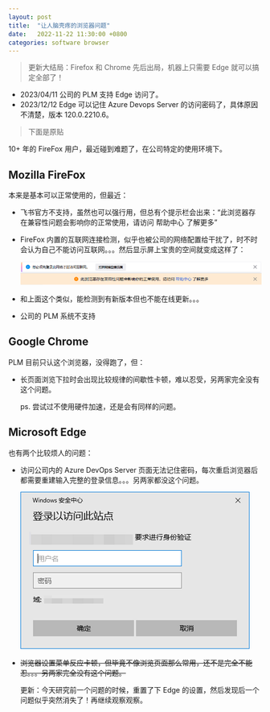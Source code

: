 ```yaml
---
layout: post
title:  "让人脑壳疼的浏览器问题"
date:   2022-11-22 11:30:00 +0800
categories: software browser
---
```


> 更新大结局：Firefox 和 Chrome 先后出局，机器上只需要 Edge 就可以搞定全部了！

  * 2023/04/11 公司的 PLM 支持 Edge 访问了。
  * 2023/12/12 Edge 可以记住 Azure Devops Server 的访问密码了，具体原因不清楚，版本 120.0.2210.6。

> 下面是原贴

10+ 年的 FireFox 用户，最近碰到难题了，在公司特定的使用环境下。

## Mozilla FireFox

本来是基本可以正常使用的，但最近：

* 飞书官方不支持，虽然也可以强行用，但总有个提示栏会出来：“此浏览器存在兼容性问题会影响你的正常使用，请访问 帮助中心 了解更多”
* FireFox 内置的互联网连接检测，似乎也被公司的网络配置给干扰了，时不时会认为自己不能访问互联网。。。然后显示屏上宝贵的空间就变成这样了：
  
  ![Firefox](/images/firefox_prompt.png)

* 和上面这个类似，能检测到有新版本但也不能在线更新。。。
* 公司的 PLM 系统不支持

## Google Chrome

PLM 目前只认这个浏览器，没得跑了，但：

* 长页面浏览下拉时会出现比较规律的间歇性卡顿，难以忍受，另两家完全没有这个问题。

  ps. 尝试过不使用硬件加速，还是会有同样的问题。

## Microsoft Edge

也有两个比较烦人的问题：
* 访问公司内的 Azure DevOps Server 页面无法记住密码，每次重启浏览器后都需要重建输入完整的登录信息。。。另两家都没这个问题。

  ![Edge](/images/edge_prompt.png)

* ~~浏览器设置菜单反应卡顿，但毕竟不像浏览页面那么常用，还不是完全不能忍。。。另两家完全没有这个问题。~~
  
  更新：今天研究前一个问题的时候，重置了下 Edge 的设置，然后发现后一个问题似乎突然消失了！再继续观察观察。


<script src="https://utteranc.es/client.js"
        repo="yingang/yingang.github.io"
        issue-term="pathname"
        label="Comment"
        theme="github-light"
        crossorigin="anonymous"
        async>
</script>